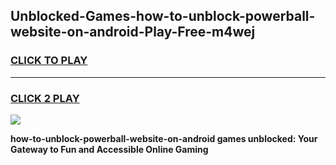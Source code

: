 
## Unblocked-Games-how-to-unblock-powerball-website-on-android-Play-Free-m4wej
<h3>
<a href="https://premium76.site?title=how-to-unblock-powerball-website-on-android&ref=23A">CLICK TO PLAY</a></h3>
<hr>

<h3>
<a href="https://premium76.site?title=how-to-unblock-powerball-website-on-android&ref=23A">CLICK 2 PLAY</a>
  
</h3>

<a href="https://premium76.site?title=how-to-unblock-powerball-website-on-android&ref=23A"><img src="https://clearcache.store/games.png"></a>


**how-to-unblock-powerball-website-on-android games unblocked: Your Gateway to Fun and Accessible Online Gaming**
